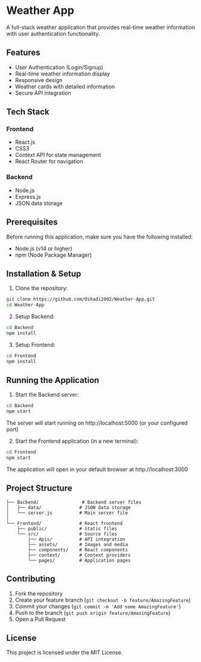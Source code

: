 # Weather App

A full-stack weather application that provides real-time weather information with user authentication functionality.

## Features

- User Authentication (Login/Signup)
- Real-time weather information display
- Responsive design
- Weather cards with detailed information
- Secure API integration

## Tech Stack

### Frontend
- React.js
- CSS3
- Context API for state management
- React Router for navigation

### Backend
- Node.js
- Express.js
- JSON data storage

## Prerequisites

Before running this application, make sure you have the following installed:
- Node.js (v14 or higher)
- npm (Node Package Manager)

## Installation & Setup

1. Clone the repository:
```bash
git clone https://github.com/Oshadi2002/Weather-App.git
cd Weather-App
```

2. Setup Backend:
```bash
cd Backend
npm install
```

3. Setup Frontend:
```bash
cd Frontend
npm install
```

## Running the Application

1. Start the Backend server:
```bash
cd Backend
npm start
```
The server will start running on http://localhost:5000 (or your configured port)

2. Start the Frontend application (in a new terminal):
```bash
cd Frontend
npm start
```
The application will open in your default browser at http://localhost:3000

## Project Structure

```
├── Backend/                # Backend server files
│   ├── data/              # JSON data storage
│   └── server.js          # Main server file
│
└── Frontend/              # React frontend
    ├── public/            # Static files
    └── src/               # Source files
        ├── Apis/          # API integration
        ├── assets/        # Images and media
        ├── components/    # React components
        ├── context/       # Context providers
        └── pages/         # Application pages
```

## Contributing

1. Fork the repository
2. Create your feature branch (`git checkout -b feature/AmazingFeature`)
3. Commit your changes (`git commit -m 'Add some AmazingFeature'`)
4. Push to the branch (`git push origin feature/AmazingFeature`)
5. Open a Pull Request

## License

This project is licensed under the MIT License.
